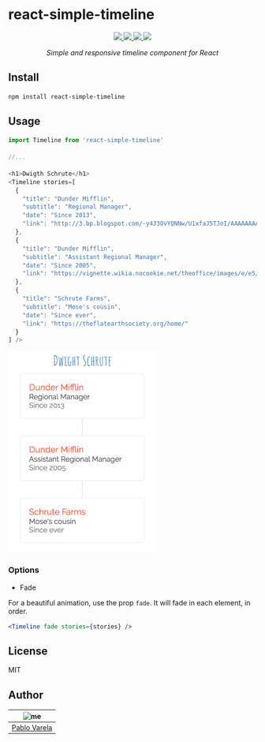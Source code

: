 # react-simple-timeline

<p align="center">
  <a href="https://travis-ci.org/pablopunk/react-simple-timeline"><img src="https://img.shields.io/travis/pablopunk/react-simple-timeline.svg" /> </a>
  <a href="https://standardjs.com"><img src="https://img.shields.io/badge/code_style-standard-brightgreen.svg" /> </a>
  <a href="https://github.com/pablopunk/miny"><img src="https://img.shields.io/badge/made_with-miny-1eced8.svg" /> </a>
  <a href="https://www.npmjs.com/package/react-simple-timeline"><img src="https://img.shields.io/npm/dt/react-simple-timeline.svg" /></a>
</p>

<p align="center">
  <i>Simple and responsive timeline component for React</i>
</p>


## Install

```sh
npm install react-simple-timeline
```


## Usage

```js
import Timeline from 'react-simple-timeline'

//...

<h1>Dwigth Schrute</h1>
<Timeline stories=[
  {
    "title": "Dunder Mifflin",
    "subtitle": "Regional Manager",
    "date": "Since 2013",
    "link": "http://3.bp.blogspot.com/-y4J3OvYQNNw/U1xfaJ5TJoI/AAAAAAAACvM/WfI5W9vfT2A/s1600/Dwight.jpg"
  },
  {
    "title": "Dunder Mifflin",
    "subtitle": "Assistant Regional Manager",
    "date": "Since 2005",
    "link": "https://vignette.wikia.nocookie.net/theoffice/images/e/e5/Maxresdefault.jpg/revision/latest?cb=20170626225717"
  },
  {
    "title": "Schrute Farms",
    "subtitle": "Mose's cousin",
    "date": "Since ever",
    "link": "https://theflatearthsociety.org/home/"
  }
] />
```

<img width=300 src="https://github.com/pablopunk/art/raw/master/react-simple-timeline/dwight.png" />

### Options

* Fade

For a beautiful animation, use the prop `fade`. It will fade in each element, in order.

```jsx
<Timeline fade stories={stories} />
```

## License

MIT


## Author

| ![me](https://gravatar.com/avatar/fa50aeff0ddd6e63273a068b04353d9d?size=100)           |
| --------------------------------- |
| [Pablo Varela](https://pablo.life)   |


